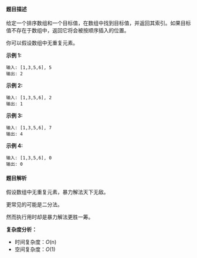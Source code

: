 #### 题目描述

给定一个排序数组和一个目标值，在数组中找到目标值，并返回其索引。如果目标值不存在于数组中，返回它将会被按顺序插入的位置。

你可以假设数组中无重复元素。

**示例 1:**

```
输入: [1,3,5,6], 5
输出: 2
```

**示例 2:**

```
输入: [1,3,5,6], 2
输出: 1
```

**示例 3:**

```
输入: [1,3,5,6], 7
输出: 4
```

**示例 4:**

```
输入: [1,3,5,6], 0
输出: 0
```

#### 题目解析

假设数组中无重复元素，暴力解法天下无敌。

更常见的可能是二分法。

然而执行用时却是暴力解法更胜一筹。

**复杂度分析：**

- 时间复杂度：*O*(n)
- 空间复杂度：*O*(1)
